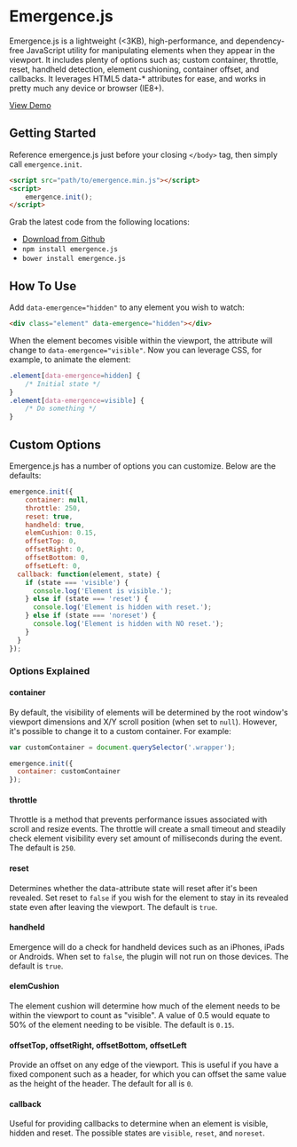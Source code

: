 # Emergence.js
Emergence.js is a lightweight (<3KB), high-performance, and dependency-free JavaScript utility for manipulating elements when they appear in the viewport. It includes plenty of options such as; custom container, throttle, reset, handheld detection, element cushioning, container offset, and callbacks. It leverages HTML5 data-* attributes for ease, and works in pretty much any device or browser (IE8+).

[View Demo](http://codepen.io/xtianmiller/pen/QpmGxL)

## Getting Started
Reference emergence.js just before your closing `</body>` tag, then simply call `emergence.init`.

```html
<script src="path/to/emergence.min.js"></script>
<script>
	emergence.init();
</script>
```

Grab the latest code from the following locations:

- [Download from Github](https://github.com/xtianmiller/emergence.js/archive/master.zip)
- `npm install emergence.js`
- `bower install emergence.js`

## How To Use
Add `data-emergence="hidden"` to any element you wish to watch:

```html
<div class="element" data-emergence="hidden"></div>
```

When the element becomes visible within the viewport, the attribute will change to `data-emergence="visible"`. Now you can leverage CSS, for example, to animate the element:

```css
.element[data-emergence=hidden] {
    /* Initial state */
}
.element[data-emergence=visible] {
    /* Do something */
}
```

## Custom Options
Emergence.js has a number of options you can customize. Below are the defaults:

```javascript
emergence.init({
	container: null,
	throttle: 250,
	reset: true,
	handheld: true,
	elemCushion: 0.15,
	offsetTop: 0,
	offsetRight: 0,
	offsetBottom: 0,
	offsetLeft: 0,
  callback: function(element, state) {
    if (state === 'visible') {
      console.log('Element is visible.');
    } else if (state === 'reset') {
      console.log('Element is hidden with reset.');
    } else if (state === 'noreset') {
      console.log('Element is hidden with NO reset.');
    }
  }
});
```

### Options Explained
#### container
By default, the visibility of elements will be determined by the root window's viewport dimensions and X/Y scroll position (when set to `null`). However, it's possible to change it to a custom container. For example:

```javascript
var customContainer = document.querySelector('.wrapper');

emergence.init({
  container: customContainer
});
```

#### throttle
Throttle is a method that prevents performance issues associated with scroll and resize events. The throttle will create a small timeout and steadily check element visibility every set amount of milliseconds during the event. The default is `250`.

#### reset
Determines whether the data-attribute state will reset after it's been revealed. Set reset to `false` if you wish for the element to stay in its revealed state even after leaving the viewport. The default is `true`.

#### handheld
Emergence will do a check for handheld devices such as an iPhones, iPads or Androids. When set to `false`, the plugin will not run on those devices. The default is `true`.

#### elemCushion
The element cushion will determine how much of the element needs to be within the viewport to count as "visible". A value of 0.5 would equate to 50% of the element needing to be visible. The default is `0.15`.

#### offsetTop, offsetRight, offsetBottom, offsetLeft
Provide an offset on any edge of the viewport. This is useful if you have a fixed component such as a header, for which you can offset the same value as the height of the header. The default for all is `0`.

#### callback
Useful for providing callbacks to determine when an element is visible, hidden and reset. The possible states are `visible`, `reset`, and `noreset`.

